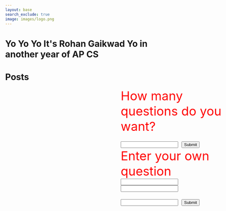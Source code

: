 ```yaml
---
layout: base
search_exclude: true
image: images/logo.png
---
```


# Yo Yo Yo It's Rohan Gaikwad Yo in another year of AP CS

# Posts
<script>
        let score = 0
        let total = 0
        let count = 0
        let correct = 0
        class Jeopardy {
            constructor(question, answer, point) {
                this.question = question;
                this.answer = answer;
                this.point = point;
            }
            CheckAnswer(guess) {
                return (guess.toUpperCase() === (this.answer).toUpperCase());
            }
        }
        let q1 = new Jeopardy('What is the capital of Chile?', 'Santiago', 2);
        let q2 = new Jeopardy('What is the capital of France?', 'Paris', 1);
        let q3 = new Jeopardy('What is the capital of Czech Republic?', 'Prague', 2);
        let q4 = new Jeopardy('What is the capital of Portugal?', 'Lisbon', 2);
        let q5 = new Jeopardy('What is the capital of Ethiopia?', 'Addis Ababa', 2);
        let q6 = new Jeopardy('Who is the President of the United States?', 'Joe Biden', 1);
        let q7 = new Jeopardy('Who is the leader of Russia? (Full Name)', 'Vladimir Putin', 1);
        let q8 = new Jeopardy('What is the capital of the United States? (No punctuation)', 'Washington DC', 1);
        let q9 = new Jeopardy('What country is being invaded by Russia?', 'Ukraine', 2);
    
            const qarray = [q1, q2, q3, q4, q5, q6, q7, q8, q9]

        function QNA(number) {
            for (let i = 0; i < number; i++) {
                const randomValue = qarray[Math.floor(Math.random() * qarray.length)];
                var index = qarray.indexOf(randomValue);
                if (index > -1) {
                    qarray.splice(index, 1);
                }
                let guess = prompt(randomValue.question + " Points: " + randomValue.point);
                count = count + 1
                total = total + randomValue.point
                if (randomValue.CheckAnswer(guess)) {
                    score = score + randomValue.point;
                    correct = correct + 1
                    document.getElementById('answer').innerHTML = "Well Done!";
                    document.getElementById('score').innerHTML = "Your score is " + score + "/" + total;
                    document.getElementById('correct').innerHTML = "You got " + correct + " questions correct out of " + count;
                }
                else {
                    document.getElementById('answer').innerHTML = "Nice Try!";
                    document.getElementById('score').innerHTML = "Your score is " + score + "/" + total;
                    document.getElementById('correct').innerHTML = "Sorry, you have gotten " + correct + " questions correct out of " + count;
                }
                }
        }
        function addQs(question, answer, points) {
            let newquestion = new Jeopardy(question, answer, points);
            qarray.push(newquestion);
            console.log(qarray);
        }
    </script>
<html>
        <div class="container" style="position: absolute; font-size: 40px;color: red; left: 600px">
            <label for="number">How many questions do you want?</label>
            <br>
            <input id="number" type="number"/>
            <button onclick="QNA(document.getElementById('number').value)">Submit</button>
        </div>
        <br>
        <br>
        <br>
        <br>
        <br>
        <br>
        <p style="text-align: center; font-size: 40px;color: red;" id="answer"></p>
        <p style="text-align: center; font-size: 40px;color: red;" id="score"></p>
        <p style="text-align: center; font-size: 40px;color: red;" id="correct"></p>
        <br>
        <br>
        <br>
        <div class="container" style = "position: absolute; font-size: 40px; color: red; left: 600px">
            <label for="question">Enter your own question</label>
            <br>
            <input id="question" type="text"/>
            <br>
            <input id="answer" type="text"/>
            <br>
            <input id="points" type="number"/>
            <button onclick="addQs(document.getElementById('question').value, document.getElementById('answer').value, document.getElementById('points').value)">Submit</button>
        







































